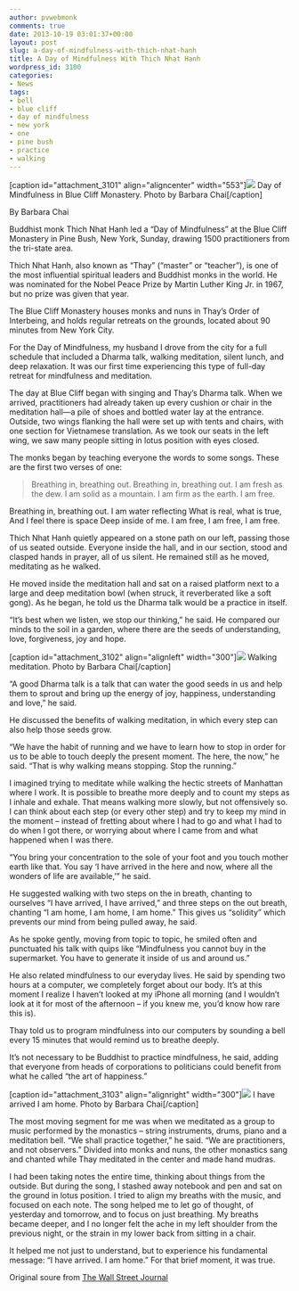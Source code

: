 ```yaml
---
author: pvwebmonk
comments: true
date: 2013-10-19 03:01:37+00:00
layout: post
slug: a-day-of-mindfulness-with-thich-nhat-hanh
title: A Day of Mindfulness With Thich Nhat Hanh
wordpress_id: 3100
categories:
- News
tags:
- bell
- blue cliff
- day of mindfulness
- new york
- one
- pine bush
- practice
- walking
---
```


[caption id="attachment_3101" align="aligncenter" width="553"]![](http://plumvillage.org/wp-content/uploads/2013/09/walking-dom-bcm-2013.jpg) Day of Mindfulness in Blue Cliff Monastery. Photo by Barbara Chai[/caption]

By Barbara Chai

Buddhist monk Thich Nhat Hanh led a “Day of Mindfulness” at the Blue Cliff Monastery in Pine Bush, New York, Sunday, drawing 1500 practitioners from the tri-state area.

Thich Nhat Hanh, also known as “Thay” (“master” or “teacher”), is one of the most influential spiritual leaders and Buddhist monks in the world. He was nominated for the Nobel Peace Prize by Martin Luther King Jr. in 1967, but no prize was given that year.

The Blue Cliff Monastery houses monks and nuns in Thay’s Order of Interbeing, and holds regular retreats on the grounds, located about 90 minutes from New York City.

For the Day of Mindfulness, my husband I drove from the city for a full schedule that included a Dharma talk, walking meditation, silent lunch, and deep relaxation. It was our first time experiencing this type of full-day retreat for mindfulness and meditation.

The day at Blue Cliff began with singing and Thay’s Dharma talk. When we arrived, practitioners had already taken up every cushion or chair in the meditation hall—a pile of shoes and bottled water lay at the entrance. Outside, two wings flanking the hall were set up with tents and chairs, with one section for Vietnamese translation. As we took our seats in the left wing, we saw many people sitting in lotus position with eyes closed.

The monks began by teaching everyone the words to some songs. These are the first two verses of one:


> Breathing in, breathing out.
Breathing in, breathing out.
I am fresh as the dew.
I am solid as a mountain.
I am firm as the earth.
I am free.

Breathing in, breathing out.
I am water reflecting
What is real, what is true,
And I feel there is space
Deep inside of me.
I am free, I am free, I am free.


Thich Nhat Hanh quietly appeared on a stone path on our left, passing those of us seated outside. Everyone inside the hall, and in our section, stood and clasped hands in prayer, all of us silent. He remained still as he moved, meditating as he walked.

He moved inside the meditation hall and sat on a raised platform next to a large and deep meditation bowl (when struck, it reverberated like a soft gong). As he began, he told us the Dharma talk would be a practice in itself.

“It’s best when we listen, we stop our thinking,” he said. He compared our minds to the soil in a garden, where there are the seeds of understanding, love, forgiveness, joy and hope.

[caption id="attachment_3102" align="alignleft" width="300"]![](http://plumvillage.org/wp-content/uploads/2013/09/waking-with-nuns-300x199.jpg) Walking meditation. Photo by Barbara Chai[/caption]

“A good Dharma talk is a talk that can water the good seeds in us and help them to sprout and bring up the energy of joy, happiness, understanding and love,” he said.

He discussed the benefits of walking meditation, in which every step can also help those seeds grow.

“We have the habit of running and we have to learn how to stop in order for us to be able to touch deeply the present moment. The here, the now,” he said. “That is why walking means stopping. Stop the running.”

I imagined trying to meditate while walking the hectic streets of Manhattan where I work. It is possible to breathe more deeply and to count my steps as I inhale and exhale. That means walking more slowly, but not offensively so. I can think about each step (or every other step) and try to keep my mind in the moment – instead of fretting about where I had to go and what I had to do when I got there, or worrying about where I came from and what happened when I was there.

“You bring your concentration to the sole of your foot and you touch mother earth like that. You say ‘I have arrived in the here and now, where all the wonders of life are available,’” he said.

He suggested walking with two steps on the in breath, chanting to ourselves “I have arrived, I have arrived,” and three steps on the out breath, chanting “I am home, I am home, I am home.” This gives us “solidity” which prevents our mind from being pulled away, he said.

As he spoke gently, moving from topic to topic, he smiled often and punctuated his talk with quips like “Mindfulness you cannot buy in the supermarket. You have to generate it inside of us and around us.”

He also related mindfulness to our everyday lives. He said by spending two hours at a computer, we completely forget about our body. It’s at this moment I realize I haven’t looked at my iPhone all morning (and I wouldn’t look at it for most of the afternoon – if you knew me, you’d know how rare this is).

Thay told us to program mindfulness into our computers by sounding a bell every 15 minutes that would remind us to breathe deeply.

It’s not necessary to be Buddhist to practice mindfulness, he said, adding that everyone from heads of corporations to politicians could benefit from what he called “the art of happiness.”

[caption id="attachment_3103" align="alignright" width="300"]![](http://plumvillage.org/wp-content/uploads/2013/09/bcm-i-have-arrived-300x199.jpg) I have arrived I am home. Photo by Barbara Chai[/caption]

The most moving segment for me was when we meditated as a group to music performed by the monastics – string instruments, drums, piano and a meditation bell. “We shall practice together,” he said. “We are practitioners, and not observers.” Divided into monks and nuns, the other monastics sang and chanted while Thay meditated in the center and made hand mudras.

I had been taking notes the entire time, thinking about things from the outside. But during the song, I stashed away notebook and pen and sat on the ground in lotus position. I tried to align my breaths with the music, and focused on each note. The song helped me to let go of thought, of yesterday and tomorrow, and to focus on just breathing. My breaths became deeper, and I no longer felt the ache in my left shoulder from the previous night, or the strain in my lower back from sitting in a chair.

It helped me not just to understand, but to experience his fundamental message: “I have arrived. I am home.” For that brief moment, it was true.







Original soure from [The Wall Street Journal](http://blogs.wsj.com/speakeasy/2013/09/03/a-day-of-mindfulness-with-thich-nhat-hanh/)


